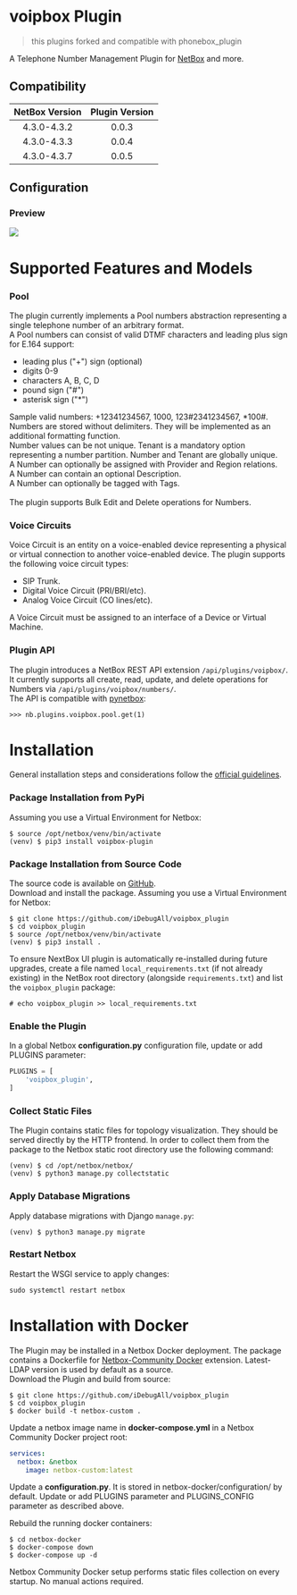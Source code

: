 # voipbox Plugin
> this plugins forked and compatible with phonebox_plugin 

A Telephone Number Management Plugin for [NetBox](https://github.com/netbox-community/netbox) and more.

## Compatibility

| NetBox Version | Plugin Version |
|:--------------:|:--------------:|
|  4.3.0-4.3.2   |     0.0.3      |
|  4.3.0-4.3.3   |     0.0.4      |
|  4.3.0-4.3.7   |     0.0.5      |

## Configuration


### Preview

![](docs/media/preview_01.png)


# Supported Features and Models

### Pool 
 
The plugin currently implements a Pool numbers abstraction representing a single telephone number of an arbitrary format.<br/>
A Pool numbers can consist of valid DTMF characters and leading plus sign for E.164 support:
  - leading plus ("+") sign (optional)
  - digits 0-9
  - characters A, B, C, D
  - pound sign ("#")
  - asterisk sign ("*")

Sample valid numbers: +12341234567, 1000, 123#2341234567, *100#.<br/>
Numbers are stored without delimiters. They will be implemented as an additional formatting function.<br/>
Number values can be not unique.
Tenant is a mandatory option representing a number partition. Number and Tenant are globally unique.<br/>
A Number can optionally be assigned with Provider and Region relations.<br/>
A Number can contain an optional Description.<br/>
A Number can optionally be tagged with Tags.<br/>
<br/>
The plugin supports Bulk Edit and Delete operations for Numbers.

### Voice Circuits

Voice Circuit is an entity on a voice-enabled device representing a physical or virtual connection to another voice-enabled device.
The plugin supports the following voice circuit types:
- SIP Trunk.
- Digital Voice Circuit (PRI/BRI/etc).
- Analog Voice Circuit (CO lines/etc).

A Voice Circuit must be assigned to an interface of a Device or Virtual Machine.

### Plugin API

The plugin introduces a NetBox REST API extension `/api/plugins/voipbox/`.<br/>
It currently supports all create, read, update, and delete operations for Numbers via `/api/plugins/voipbox/numbers/`.<br/>
The API is compatible with [pynetbox](https://github.com/digitalocean/pynetbox):
```
>>> nb.plugins.voipbox.pool.get(1)
```

# Installation

General installation steps and considerations follow the [official guidelines](https://netbox.readthedocs.io/en/stable/plugins/).

### Package Installation from PyPi

Assuming you use a Virtual Environment for Netbox:
```
$ source /opt/netbox/venv/bin/activate
(venv) $ pip3 install voipbox-plugin
```

### Package Installation from Source Code
The source code is available on [GitHub](https://github.com/iDebugAll/voipbox_plugin).<br/>
Download and install the package. Assuming you use a Virtual Environment for Netbox:
```
$ git clone https://github.com/iDebugAll/voipbox_plugin
$ cd voipbox_plugin
$ source /opt/netbox/venv/bin/activate
(venv) $ pip3 install .
```

To ensure NextBox UI plugin is automatically re-installed during future upgrades, create a file named `local_requirements.txt` (if not already existing) in the NetBox root directory (alongside `requirements.txt`) and list the `voipbox_plugin` package:

```no-highlight
# echo voipbox_plugin >> local_requirements.txt
```

### Enable the Plugin
In a global Netbox **configuration.py** configuration file, update or add PLUGINS parameter:
```python
PLUGINS = [
    'voipbox_plugin',
]
```

### Collect Static Files
The Plugin contains static files for topology visualization. They should be served directly by the HTTP frontend. In order to collect them from the package to the Netbox static root directory use the following command:
```
(venv) $ cd /opt/netbox/netbox/
(venv) $ python3 manage.py collectstatic
```

### Apply Database Migrations

Apply database migrations with Django `manage.py`:
```
(venv) $ python3 manage.py migrate
```

### Restart Netbox
Restart the WSGI service to apply changes:
```
sudo systemctl restart netbox
```

# Installation with Docker
The Plugin may be installed in a Netbox Docker deployment. 
The package contains a Dockerfile for [Netbox-Community Docker](https://github.com/netbox-community/netbox-docker) extension. Latest-LDAP version is used by default as a source.<br/>
Download the Plugin and build from source:
```
$ git clone https://github.com/iDebugAll/voipbox_plugin
$ cd voipbox_plugin
$ docker build -t netbox-custom .
```
Update a netbox image name in **docker-compose.yml** in a Netbox Community Docker project root:
```yaml
services:
  netbox: &netbox
    image: netbox-custom:latest
```
Update a **configuration.py**. It is stored in netbox-docker/configuration/ by default. Update or add PLUGINS parameter and PLUGINS_CONFIG parameter as described above.

Rebuild the running docker containers:
```
$ cd netbox-docker
$ docker-compose down
$ docker-compose up -d
```
Netbox Community Docker setup performs static files collection on every startup. No manual actions required.
